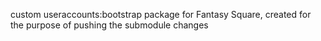 
custom useraccounts:bootstrap package for Fantasy Square,
created for the purpose of pushing the submodule changes

